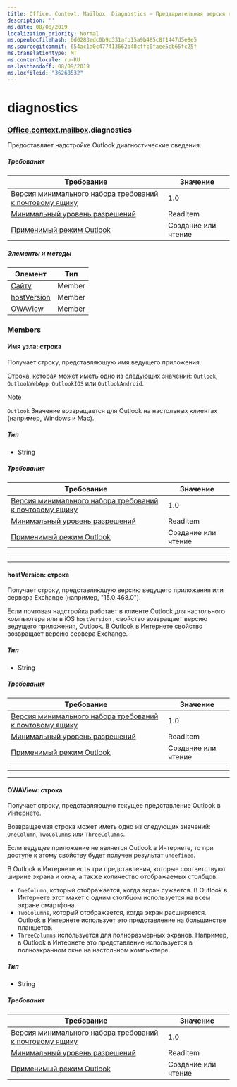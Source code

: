 ```yaml
---
title: Office. Context. Mailbox. Diagnostics — Предварительная версия набора требований
description: ''
ms.date: 08/08/2019
localization_priority: Normal
ms.openlocfilehash: 0d0283edc0b9c331afb15a9b485c8f1447d5e8e5
ms.sourcegitcommit: 654ac1a0c477413662b48cffc0faee5cb65fc25f
ms.translationtype: MT
ms.contentlocale: ru-RU
ms.lasthandoff: 08/09/2019
ms.locfileid: "36268532"
---
```

# <a name="diagnostics"></a>diagnostics

### <a name="officeofficemdcontextofficecontextmdmailboxofficecontextmailboxmddiagnostics"></a>[Office](Office.md)[.context](Office.context.md)[.mailbox](Office.context.mailbox.md).diagnostics

Предоставляет надстройке Outlook диагностические сведения.

##### <a name="requirements"></a>Требования

|Требование| Значение|
|---|---|
|[Версия минимального набора требований к почтовому ящику](/office/dev/add-ins/reference/requirement-sets/outlook-api-requirement-sets)| 1.0|
|[Минимальный уровень разрешений](/outlook/add-ins/understanding-outlook-add-in-permissions)| ReadItem|
|[Применимый режим Outlook](/outlook/add-ins/#extension-points)| Создание или чтение|

##### <a name="members-and-methods"></a>Элементы и методы

| Элемент | Тип |
|--------|------|
| [Сайту](#hostname-string) | Member |
| [hostVersion](#hostversion-string) | Member |
| [OWAView](#owaview-string) | Member |

### <a name="members"></a>Members

#### <a name="hostname-string"></a>Имя узла: строка

Получает строку, представляющую имя ведущего приложения.

Строка, которая может иметь одно из следующих значений: `Outlook`, `OutlookWebApp`, `OutlookIOS` или `OutlookAndroid`.

> [!NOTE]
> `Outlook` Значение возвращается для Outlook на настольных клиентах (например, Windows и Mac).

##### <a name="type"></a>Тип

*   String

##### <a name="requirements"></a>Требования

|Требование| Значение|
|---|---|
|[Версия минимального набора требований к почтовому ящику](/office/dev/add-ins/reference/requirement-sets/outlook-api-requirement-sets)| 1.0|
|[Минимальный уровень разрешений](/outlook/add-ins/understanding-outlook-add-in-permissions)| ReadItem|
|[Применимый режим Outlook](/outlook/add-ins/#extension-points)| Создание или чтение|

---
---

#### <a name="hostversion-string"></a>hostVersion: строка

Получает строку, представляющую версию ведущего приложения или сервера Exchange (например, "15.0.468.0").

Если почтовая надстройка работает в клиенте Outlook для настольного компьютера или в iOS `hostVersion` , свойство возвращает версию ведущего приложения, Outlook. В Outlook в Интернете свойство возвращает версию сервера Exchange.

##### <a name="type"></a>Тип

*   String

##### <a name="requirements"></a>Требования

|Требование| Значение|
|---|---|
|[Версия минимального набора требований к почтовому ящику](/office/dev/add-ins/reference/requirement-sets/outlook-api-requirement-sets)| 1.0|
|[Минимальный уровень разрешений](/outlook/add-ins/understanding-outlook-add-in-permissions)| ReadItem|
|[Применимый режим Outlook](/outlook/add-ins/#extension-points)| Создание или чтение|

---
---

#### <a name="owaview-string"></a>OWAView: строка

Получает строку, представляющую текущее представление Outlook в Интернете.

Возвращаемая строка может иметь одно из следующих значений: `OneColumn`, `TwoColumns` или `ThreeColumns`.

Если ведущее приложение не является Outlook в Интернете, то при доступе к этому свойству будет получен результат `undefined`.

В Outlook в Интернете есть три представления, которые соответствуют ширине экрана и окна, а также количество отображаемых столбцов:

*   `OneColumn`, который отображается, когда экран сужается. В Outlook в Интернете этот макет с одним столбцом используется на всем экране смартфона.
*   `TwoColumns`, который отображается, когда экран расширяется. Outlook в Интернете использует это представление на большинстве планшетов.
*   `ThreeColumns` используется для полноразмерных экранов. Например, в Outlook в Интернете это представление используется в полноэкранном окне на настольном компьютере.

##### <a name="type"></a>Тип

*   String

##### <a name="requirements"></a>Требования

|Требование| Значение|
|---|---|
|[Версия минимального набора требований к почтовому ящику](/office/dev/add-ins/reference/requirement-sets/outlook-api-requirement-sets)| 1.0|
|[Минимальный уровень разрешений](/outlook/add-ins/understanding-outlook-add-in-permissions)| ReadItem|
|[Применимый режим Outlook](/outlook/add-ins/#extension-points)| Создание или чтение|
